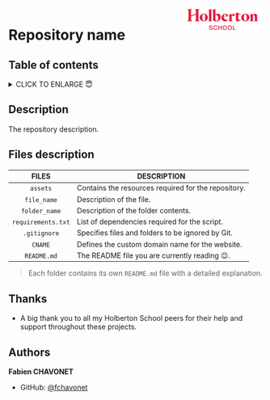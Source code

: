 <img height="50" align="right" src="https://raw.githubusercontent.com/fchavonet/fchavonet/refs/heads/main/assets/images/logo-holberton_school.webp" alt="Holberton School logo">

# Repository name

## Table of contents

<details>
    <summary>
        CLICK TO ENLARGE 😇
    </summary>
    <a href="#description">Description</a>
    <br>
    <a href="#files-description">Files description</a>
    <br>
    <a href="#thanks">Thanks</a>
    <br>
    <a href="#authors">Authors</a>
</details>

## <span id="description">Description</span>

The repository description.

## <span id="files-description">Files description</span>

| **FILES**          | **DESCRIPTION**                                     |
| :----------------: | --------------------------------------------------- |
| `assets`           | Contains the resources required for the repository. |
| `file_name`        | Description of the file.                            |
| `folder_name`      | Description of the folder contents.                 |
| `requirements.txt` | List of dependencies required for the script.       |
| `.gitignore`       | Specifies files and folders to be ignored by Git.   |
| `CNAME`            | Defines the custom domain name for the website.     |
| `README.md`        | The README file you are currently reading 😉.      |

> Each folder contains its own `README.md` file with a detailed explanation.

## <span id="thanks">Thanks</span>

- A big thank you to all my Holberton School peers for their help and support throughout these projects.

## <span id="authors">Authors</span>

**Fabien CHAVONET**
- GitHub: [@fchavonet](https://github.com/fchavonet)
